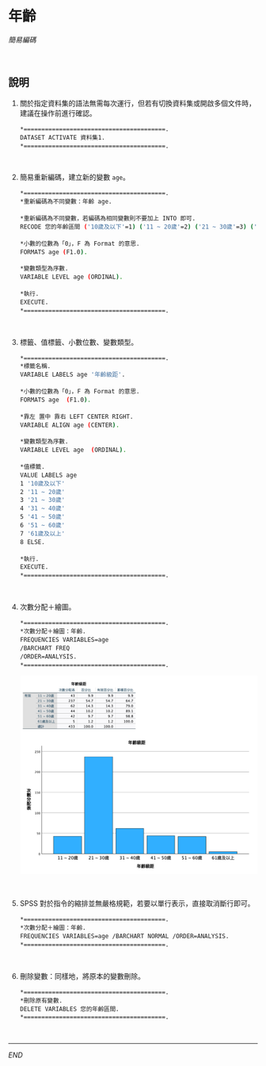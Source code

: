 # 年齡

_簡易編碼_

<br>

## 說明 

1. 關於指定資料集的語法無需每次運行，但若有切換資料集或開啟多個文件時，建議在操作前進行確認。

    ```bash
    *========================================.
    DATASET ACTIVATE 資料集1.
    *========================================.
    ```

<br>

2. 簡易重新編碼，建立新的變數 `age`。

    ```bash
    *========================================.
    *重新編碼為不同變數：年齡 age.

    *重新編碼為不同變數，若編碼為相同變數則不要加上 INTO 即可.
    RECODE 您的年齡區間 ('10歲及以下'=1) ('11 ~ 20歲'=2) ('21 ~ 30歲'=3) ('31 ~ 40歲'=4) ('41 ~ 50歲'=5) ('51 ~ 60歲'=6) ('61歲及以上'=7) (ELSE=8) INTO age.

    *小數的位數為「0」，F 為 Format 的意思.
    FORMATS age (F1.0).

    *變數類型為序數.
    VARIABLE LEVEL age (ORDINAL).

    *執行.
    EXECUTE.
    *========================================.
    ```

<br>

3. 標籤、值標籤、小數位數、變數類型。

    ```bash
    *========================================.
    *標籤名稱.
    VARIABLE LABELS age '年齡級距'.

    *小數的位數為「0」，F 為 Format 的意思.
    FORMATS age  (F1.0).

    *靠左 置中 靠右 LEFT CENTER RIGHT.
    VARIABLE ALIGN age (CENTER).

    *變數類型為序數.
    VARIABLE LEVEL age  (ORDINAL).

    *值標籤.
    VALUE LABELS age
    1 '10歲及以下'
    2 '11 ~ 20歲'
    3 '21 ~ 30歲'
    4 '31 ~ 40歲'
    5 '41 ~ 50歲'
    6 '51 ~ 60歲'
    7 '61歲及以上'
    8 ELSE.

    *執行.
    EXECUTE.
    *========================================.
    ```

<br>

4. 次數分配＋繪圖。

    ```bash
    *========================================.
    *次數分配＋繪圖：年齡.
    FREQUENCIES VARIABLES=age
    /BARCHART FREQ
    /ORDER=ANALYSIS.
    *========================================.
    ```

    <img src="images/img_27.png" width="550px">

<br>

5. SPSS 對於指令的縮排並無嚴格規範，若要以單行表示，直接取消斷行即可。

    ```bash
    *========================================.
    *次數分配＋繪圖：年齡.
    FREQUENCIES VARIABLES=age /BARCHART NORMAL /ORDER=ANALYSIS.
    *========================================.
    ```

<br>

6. 刪除變數：同樣地，將原本的變數刪除。

    ```bash
    *========================================.
    *刪除原有變數.
    DELETE VARIABLES 您的年齡區間.
    *========================================.
    ```

<br>

___

_END_
